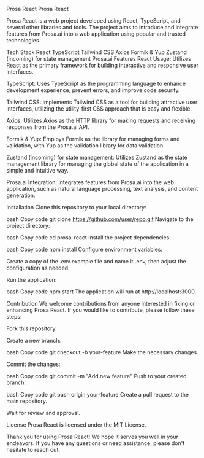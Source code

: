 Prosa React
Prosa React

Prosa React is a web project developed using React, TypeScript, and several other libraries and tools. The project aims to introduce and integrate features from Prosa.ai into a web application using popular and trusted technologies.

Tech Stack
React
TypeScript
Tailwind CSS
Axios
Formik & Yup
Zustand (incoming) for state management
Prosa.ai
Features
React Usage: Utilizes React as the primary framework for building interactive and responsive user interfaces.

TypeScript: Uses TypeScript as the programming language to enhance development experience, prevent errors, and improve code security.

Tailwind CSS: Implements Tailwind CSS as a tool for building attractive user interfaces, utilizing the utility-first CSS approach that is easy and flexible.

Axios: Utilizes Axios as the HTTP library for making requests and receiving responses from the Prosa.ai API.

Formik & Yup: Employs Formik as the library for managing forms and validation, with Yup as the validation library for data validation.

Zustand (incoming) for state management: Utilizes Zustand as the state management library for managing the global state of the application in a simple and intuitive way.

Prosa.ai Integration: Integrates features from Prosa.ai into the web application, such as natural language processing, text analysis, and content generation.

Installation
Clone this repository to your local directory:

bash
Copy code
git clone https://github.com/user/repo.git
Navigate to the project directory:

bash
Copy code
cd prosa-react
Install the project dependencies:

bash
Copy code
npm install
Configure environment variables:

Create a copy of the .env.example file and name it .env, then adjust the configuration as needed.

Run the application:

bash
Copy code
npm start
The application will run at http://localhost:3000.

Contribution
We welcome contributions from anyone interested in fixing or enhancing Prosa React. If you would like to contribute, please follow these steps:

Fork this repository.

Create a new branch:

bash
Copy code
git checkout -b your-feature
Make the necessary changes.

Commit the changes:

bash
Copy code
git commit -m "Add new feature"
Push to your created branch:

bash
Copy code
git push origin your-feature
Create a pull request to the main repository.

Wait for review and approval.

License
Prosa React is licensed under the MIT License.

Thank you for using Prosa React! We hope it serves you well in your endeavors. If you have any questions or need assistance, please don't hesitate to reach out.

